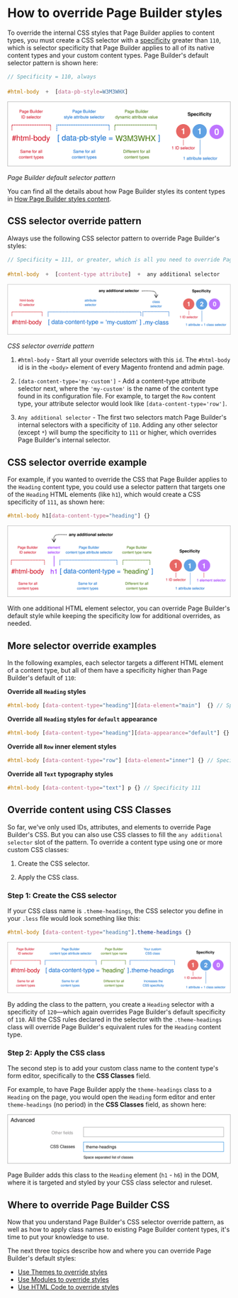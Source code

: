 # How to override Page Builder styles

To override the internal CSS styles that Page Builder applies to content types, you must create a CSS selector with a [specificity](https://developer.mozilla.org/en-US/docs/Web/CSS/Specificity) greater than `110`, which is selector specificity that Page Builder applies to all of its native content types and your custom content types. Page Builder's default selector pattern is shown here:

```scss
// Specificity = 110, always

#html-body  +  [data-pb-style=W3M3WHX]
```

![Default style selector](../images/pagebuilder-style-selector.svg)

_Page Builder default selector pattern_

You can find all the details about how Page Builder styles its content types in [How Page Builder styles content](how-pagebuilder-styles-content.md).

## CSS selector override pattern

Always use the following CSS selector pattern to override Page Builder's styles:

```scss
// Specificity = 111, or greater, which is all you need to override Page Builder

#html-body  +  [content-type attribute]  +  any additional selector
```

![CSS selector override pattern](../images/pagebuilder-style-override-pattern-class.svg)

_CSS selector override pattern_

1. `#html-body` - Start all your override selectors with this `id`. The `#html-body` id is in the `<body>` element of every Magento frontend and admin page.

1. `[data-content-type='my-custom']` - Add a content-type attribute selector next, where the `'my-custom'` is the name of the content type found in its configuration file. For example, to target the `Row` content type, your attribute selector would look like `[data-content-type='row']`.

1. `Any additional selector` - The first two selectors match Page Builder's internal selectors with a specificity of `110`. Adding any other selector (except `*`) will bump the specificity to `111` or higher, which overrides Page Builder's internal selector.



## CSS selector override example

For example, if you wanted to override the CSS that Page Builder applies to the `Heading` content type, you could use a selector pattern that targets one of the `Heading` HTML elements (like `h1`), which would create a CSS specificity of `111`, as shown here:

```scss
#html-body h1[data-content-type="heading"] {}
```

![Page Builder style selector](../images/pagebuilder-style-override-element-selector.svg)

With one additional HTML element selector, you can override Page Builder's default style while keeping the specificity low for additional overrides, as needed.

## More selector override examples

In the following examples, each selector targets a different HTML element of a content type, but all of them have a specificity higher than Page Builder's default of `110`:

**Override all `Heading` styles**

```scss
#html-body [data-content-type="heading"][data-element="main"]  {} // Specificity 120
```

**Override all `Heading` styles for `default` appearance**

```scss
#html-body [data-content-type="heading"][data-appearance="default"] {} // Specificity 120
```

**Override all `Row` inner element styles**

```scss
#html-body [data-content-type="row"] [data-element="inner"] {} // Specificity 120
```

**Override all `Text` typography styles**

```scss
#html-body [data-content-type="text"] p {} // Specificity 111
```

## Override content using CSS Classes

So far, we've only used IDs, attributes, and elements to override Page Builder's CSS. But you can also use CSS classes to fill the `any additional selector` slot of the pattern. To override a content type using one or more custom CSS classes:

1. Create the CSS selector.

2. Apply the CSS class.

### Step 1: Create the CSS selector

If your CSS class name is `.theme-headings`, the CSS selector you define in your `.less` file would look something like this:

```scss
#html-body [data-content-type="heading"].theme-headings {}
```

![Page Builder style selector](../images/pagebuilder-style-override-selector.svg)

By adding the class to the pattern, you create a `Heading` selector with a specificity of `120`—which again overrides Page Builder's default specificity of `110`. All the CSS rules declared in the selector with the `.theme-headings` class will override Page Builder's equivalent rules for the `Heading` content type.

### Step 2: Apply the CSS class

The second step is to add your custom class name to the content type's form editor, specifically to the **CSS Classes** field.

For example, to have Page Builder apply the `theme-headings` class to a `Heading` on the page, you would open the `Heading` form editor and enter `theme-headings` (no period) in the **CSS Classes** field, as shown here:

![Add CSS class to content type](../images/css-classes-field.svg)

Page Builder adds this class to the `Heading` element (`h1` - `h6`) in the DOM, where it is targeted and styled by your CSS class selector and ruleset.

## Where to override Page Builder CSS

Now that you understand Page Builder's CSS selector override pattern, as well as how to apply class names to existing Page Builder content types, it's time to put your knowledge to use.

The next three topics describe how and where you can override Page Builder's default styles:

-  [Use Themes to override styles](use-themes-to-override-styles.md)
-  [Use Modules to override styles](use-modules-to-override-styles.md)
-  [Use HTML Code to override styles](use-htmlcode-to-override-styles.md)

